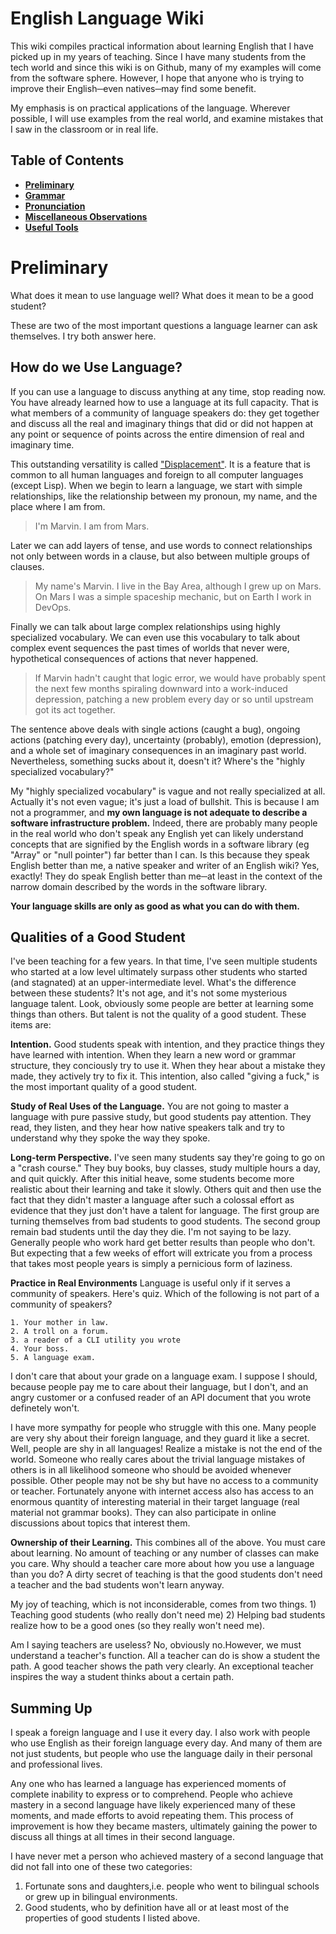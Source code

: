 # English Language Wiki

This wiki compiles practical information about learning English that I have
picked up in my years of teaching. Since I have many students from the tech
world and since this wiki is on Github, many of my examples will come from the
software sphere. However, I hope that anyone who is trying to improve their
English─even natives─may find some benefit. 


My emphasis is on practical applications of the language. Wherever possible, I
will use examples from the real world, and examine mistakes that I saw in the
classroom or in real life.

## Table of Contents
* [**Preliminary**](https://github.com/MattDodsonEnglish/English-Learning-Wiki/blob/master/README.md#preliminary)
* **[Grammar](./Grammar/grammar.md)**
* **[Pronunciation](./Pronunciation.md)**
* **[Miscellaneous Observations](./Miscellaneous/Miscellaneous.md)**
* **[Useful Tools](./tools.md)**

# Preliminary

What does it mean to use language well? What does it mean to be a good student?

These are two of the most important questions a language learner can ask themselves. I try both answer here.

## How do we Use Language?

If you can use a language to discuss anything at any time, stop reading now. You
have already learned how to use a language at its full capacity. That is what
members of a community of language speakers do: they get together and
discuss all the real and imaginary things that did or did not happen at any
point or sequence of points across the entire dimension of real and imaginary time. 

This outstanding versatility is called
["Displacement"](https://en.wikipedia.org/wiki/Displacement_(linguistics)). It
is a feature that is common to all human languages and foreign to all computer
languages (except Lisp). When we begin to learn a language, we start with simple
relationships, like the relationship between my pronoun, my name, and the place
where I am from.

>I'm Marvin. I am from Mars.

Later we can add layers of tense, and use words to connect relationships not
only between words in a clause, but also between multiple groups of clauses.

>My name's Marvin. I live in the Bay Area, although I grew up on Mars. On Mars I
>was a simple spaceship mechanic, but on Earth I work in DevOps.

Finally we can talk about large complex relationships using highly specialized
vocabulary. We can even use this vocabulary to talk about complex event
sequences the past times of worlds that never were, hypothetical consequences
of actions that never happened.

>If Marvin hadn't caught that logic error, we would have probably spent the next
few months spiraling downward into a work-induced depression, patching a new
problem every day or so until upstream got its act together.

The sentence above deals with single actions (caught a bug), ongoing actions
(patching every day), uncertainty (probably), emotion (depression), and a whole
set of imaginary consequences in an imaginary past world. Nevertheless,
something sucks about it, doesn't it? Where's the "highly specialized vocabulary?"

My "highly specialized vocabulary" is vague and not really
specialized at all. Actually it's not even vague; it's just a load of bullshit.
This is because I am not a programmer, and **my own
language is not adequate to describe a software infrastructure problem.** Indeed,
there are probably many people in the real world who don't speak any English yet
can likely understand concepts that are signified by the English words in a
software library (eg "Array" or "null pointer") far better than I can. Is this
because they speak English better than me, a native speaker and writer of an
English wiki?  Yes, exactly! They do speak English better than me─at least in
the context of the narrow domain described by the words in the software library.

**Your language skills are only as good as what you can do with them.**

## Qualities of a Good Student

I've been teaching for a few years. In that time, I've seen multiple students who started
at a low level ultimately surpass other students who started (and stagnated) at
an upper-intermediate level. What's the difference between these students? It's
not age, and it's not some mysterious language talent. Look, obviously some
people are better at learning some things than others. But talent is not the
quality of a good student. These items are:

**Intention.**  Good students speak with intention, and they practice things
  they have learned with intention. When they learn a new word or grammar structure,
  they conciously try to use
  it.
  When they hear about a mistake they made, they actively try to fix it. This
  intention, also called "giving a fuck," is the most important quality of a
  good student. 

**Study of Real Uses of the Language.** You are not going to master a language
  with pure passive study, but good students pay attention. They read, they
  listen, and they hear how native speakers talk and try to understand
  why they spoke the way they spoke.

**Long-term Perspective.**
  I've seen many students say they're going to go
  on a "crash course." They buy books, buy classes, study multiple hours a day,
  and quit quickly. After this initial heave, some students become more
  realistic about their learning and take it slowly. Others quit and then use
  the fact that they didn't master a language after such a colossal effort as
  evidence that they just don't have a talent for language. The first group are
  turning themselves from bad students to good students. The second group remain
  bad students until the day they die. I'm not saying to be lazy. Generally
  people who work hard get better results than people who don't. But expecting
  that a few weeks of effort will extricate you from a process that takes most
  people years is simply a pernicious form of laziness. 

**Practice in Real Environments** 
  Language is useful only if it serves a
  community of speakers. Here's quiz. Which of the following is not part of a community of speakers? 
   
    1. Your mother in law.
    2. A troll on a forum. 
    3. a reader of a CLI utility you wrote
    4. Your boss.
    5. A language exam.
  
  
  I don't care that about your grade on a language exam. I suppose I should,
  because people pay me to care about their language, but I don't, and 
  an angry customer
  or a confused reader of an API document that you wrote definetely won't.

  I have more sympathy for people who struggle with this one.
  Many people are very shy about their
  foreign language, and they guard it like a secret. Well, people are shy
  in all languages! Realize a
  mistake is not the end of the world. Someone who really cares about the
  trivial language mistakes of others is in all likelihood someone who should be
  avoided whenever possible. Other people may not be shy
  but have no access to a community or
  teacher. Fortunately anyone with internet access also has access to an
  enormous quantity of interesting material in their target language (real
  material not grammar books). They can also participate in online discussions
  about topics that interest them.

**Ownership of their Learning.** 
  This combines all of the above. You must
   care about learning. No amount of teaching or any number of classes can make you care. Why should a teacher care more about how you use a language than you do? A dirty secret of teaching is that the good students don't need a teacher and
   the bad students won't learn anyway. 
    
  My joy of teaching, which is not inconsiderable, comes from two things. 1)
  Teaching good students (who really don't need me) 2) Helping bad students
  realize how to be a good ones (so they really won't need me). 

  Am I saying teachers are useless? No, obviously no.However, we
  must understand a teacher's function. All a teacher can do is show a student the path. A good teacher shows the path very clearly. An exceptional teacher inspires the way a student thinks about a certain path.
  

## Summing Up  
  I speak a foreign language and I use it every day. I also work
  with people who use English as their foreign language every day. And
  many of them are not just students, but people who use the language 
  daily in their personal and professional lives.
  
  Any one who has learned a language has experienced moments
  of complete inability to express or to comprehend. People
  who achieve mastery in a second language have likely experienced many of these
  moments, and made efforts to avoid repeating them. This process of improvement
  is how they became masters, ultimately gaining the power
  to discuss all things at all times in their second language.
  
  I have never met a person who achieved mastery of a second language that did
  not fall into one of these two categories:
  1. Fortunate sons and daughters,i.e. people who went to bilingual
  schools or grew up in bilingual environments. 
  2. Good students, who by definition have all or at least most of the
     properties of good students I listed above.
